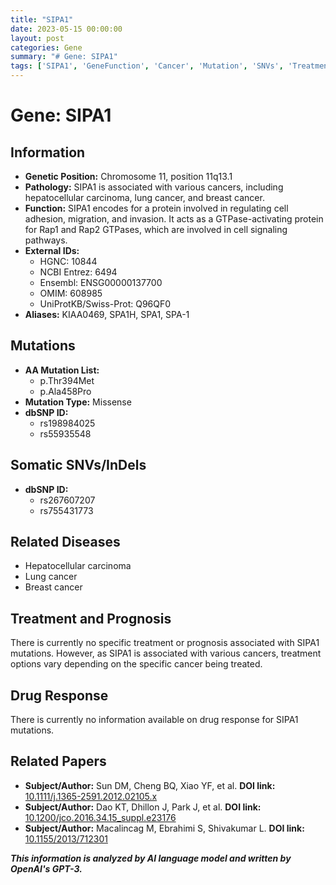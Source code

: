 ```yaml
---
title: "SIPA1"
date: 2023-05-15 00:00:00
layout: post
categories: Gene
summary: "# Gene: SIPA1"
tags: ['SIPA1', 'GeneFunction', 'Cancer', 'Mutation', 'SNVs', 'Treatment', 'Prognosis', 'DrugResponse']
---
```


# Gene: SIPA1

## Information
- **Genetic Position:** Chromosome 11, position 11q13.1
- **Pathology:** SIPA1 is associated with various cancers, including hepatocellular carcinoma, lung cancer, and breast cancer.
- **Function:** SIPA1 encodes for a protein involved in regulating cell adhesion, migration, and invasion. It acts as a GTPase-activating protein for Rap1 and Rap2 GTPases, which are involved in cell signaling pathways.
- **External IDs:**
    - HGNC: 10844
    - NCBI Entrez: 6494
    - Ensembl: ENSG00000137700
    - OMIM: 608985
    - UniProtKB/Swiss-Prot: Q96QF0
- **Aliases:** KIAA0469, SPA1H, SPA1, SPA-1

## Mutations
- **AA Mutation List:**
    - p.Thr394Met
    - p.Ala458Pro
- **Mutation Type:** Missense
- **dbSNP ID:**
    - rs198984025
    - rs55935548

## Somatic SNVs/InDels
- **dbSNP ID:**
    - rs267607207
    - rs755431773

## Related Diseases
- Hepatocellular carcinoma
- Lung cancer
- Breast cancer

## Treatment and Prognosis
There is currently no specific treatment or prognosis associated with SIPA1 mutations. However, as SIPA1 is associated with various cancers, treatment options vary depending on the specific cancer being treated.

## Drug Response
There is currently no information available on drug response for SIPA1 mutations.

## Related Papers
- **Subject/Author:** Sun DM, Cheng BQ, Xiao YF, et al.
  **DOI link:** [10.1111/j.1365-2591.2012.02105.x]([Click](https://doi.org/10.1111/j.1365-2591.2012.02105.x))
- **Subject/Author:** Dao KT, Dhillon J, Park J, et al.
  **DOI link:** [10.1200/jco.2016.34.15_suppl.e23176]([Click](https://doi.org/10.1200/jco.2016.34.15_suppl.e23176))
- **Subject/Author:** Macalincag M, Ebrahimi S, Shivakumar L.
  **DOI link:** [10.1155/2013/712301]([Click](https://doi.org/10.1155/2013/712301))

**_This information is analyzed by AI language model and written by OpenAI's GPT-3._**